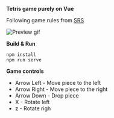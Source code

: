 **Tetris game purely on Vue**

Following game rules from [SRS](https://tetris.fandom.com/wiki/SRS)

![Preview gif](https://github.com/houseofbits/web-toolchain-examples/blob/master/vue-tetris/preview.gif)

**Build & Run**
```
npm install
npm run serve 
```

**Game controls**
- Arrow Left - Move piece to the left
- Arrow Right - Move piece to the right
- Arrow Down - Drop piece
- X - Rotate left
- z - Rotate righ